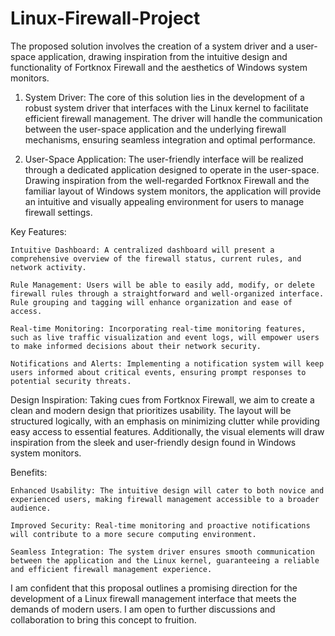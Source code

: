 # Linux-Firewall-Project
The proposed solution involves the creation of a system driver and a user-space application, drawing inspiration from the intuitive design and functionality of Fortknox Firewall and the aesthetics of Windows system monitors.

1. System Driver:
The core of this solution lies in the development of a robust system driver that interfaces with the Linux kernel to facilitate efficient firewall management. The driver will handle the communication between the user-space application and the underlying firewall mechanisms, ensuring seamless integration and optimal performance.

2. User-Space Application:
The user-friendly interface will be realized through a dedicated application designed to operate in the user-space. Drawing inspiration from the well-regarded Fortknox Firewall and the familiar layout of Windows system monitors, the application will provide an intuitive and visually appealing environment for users to manage firewall settings.

Key Features:

    Intuitive Dashboard: A centralized dashboard will present a comprehensive overview of the firewall status, current rules, and network activity.

    Rule Management: Users will be able to easily add, modify, or delete firewall rules through a straightforward and well-organized interface. Rule grouping and tagging will enhance organization and ease of access.

    Real-time Monitoring: Incorporating real-time monitoring features, such as live traffic visualization and event logs, will empower users to make informed decisions about their network security.

    Notifications and Alerts: Implementing a notification system will keep users informed about critical events, ensuring prompt responses to potential security threats.

Design Inspiration:
Taking cues from Fortknox Firewall, we aim to create a clean and modern design that prioritizes usability. The layout will be structured logically, with an emphasis on minimizing clutter while providing easy access to essential features. Additionally, the visual elements will draw inspiration from the sleek and user-friendly design found in Windows system monitors.

Benefits:

    Enhanced Usability: The intuitive design will cater to both novice and experienced users, making firewall management accessible to a broader audience.

    Improved Security: Real-time monitoring and proactive notifications will contribute to a more secure computing environment.

    Seamless Integration: The system driver ensures smooth communication between the application and the Linux kernel, guaranteeing a reliable and efficient firewall management experience.

I am confident that this proposal outlines a promising direction for the development of a Linux firewall management interface that meets the demands of modern users. I am open to further discussions and collaboration to bring this concept to fruition.
